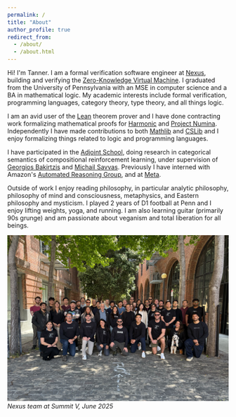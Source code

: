 ```yaml
---
permalink: /
title: "About"
author_profile: true
redirect_from:
  - /about/
  - /about.html
---
```


Hi! I'm Tanner. I am a formal verification software engineer at [Nexus](https://nexus.xyz), building and verifying the [Zero-Knowledge Virtual Machine](https://nexus.xyz/zkvm). I graduated from the University of Pennsylvania with an MSE in computer science and a BA in mathematical logic. My academic interests include formal verification, programming languages, category theory, type theory, and all things logic.

I am an avid user of the [Lean](https://leanprover-community.github.io/index.html) theorem prover and I have done contracting work formalizing mathematical proofs for [Harmonic](https://harmonic.fun/index) and [Project Numina](https://projectnumina.ai). Independently I have made contributions to both [Mathlib](https://github.com/leanprover-community/mathlib4) and [CSLib](https://github.com/leanprover/cslib) and I enjoy formalizing things related to logic and programming languages.


I have participated in the [Adjoint School](https://adjointschool.com/index.html), doing research in categorical semantics of compositional reinforcement learning, under supervision of [Georgios Bakirtzis](https://bakirtzis.net) and [Michail Savvas](https://michailsavvas.github.io). Previously I have interned with Amazon's [Automated Reasoning Group](https://aws.amazon.com/what-is/automated-reasoning/), and at [Meta](https://www.meta.com).

Outside of work I enjoy reading philosophy, in particular analytic philosophy, philosophy of mind and consciousness, metaphysics, and Eastern philosophy and mysticism. I played 2 years of D1 football at Penn and I enjoy lifting weights, yoga, and running. I am also learning guitar (primarily 90s grunge) and am passionate about veganism and total liberation for all beings.

![Nexus team at Summit V, June 2025](nexus.jpg)
*Nexus team at Summit V, June 2025*
